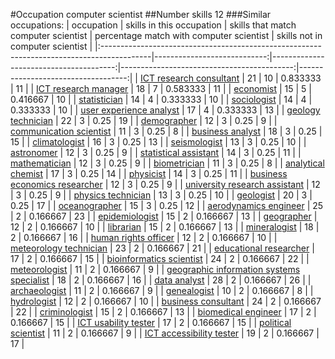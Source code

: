 #Occupation computer scientist
##Number skills 12
###Similar occupations:
| occupation                                                                                |   skills in this occupation |   skills that match computer scientist |   percentage match with computer scientist |   skills not in computer scientist |
|:------------------------------------------------------------------------------------------|----------------------------:|---------------------------------------:|-------------------------------------------:|-----------------------------------:|
| [ICT research consultant](ICT_research_consultant.md)                                     |                          21 |                                     10 |                                   0.833333 |                                 11 |
| [ICT research manager](ICT_research_manager.md)                                           |                          18 |                                      7 |                                   0.583333 |                                 11 |
| [economist](economist.md)                                                                 |                          15 |                                      5 |                                   0.416667 |                                 10 |
| [statistician](statistician.md)                                                           |                          14 |                                      4 |                                   0.333333 |                                 10 |
| [sociologist](sociologist.md)                                                             |                          14 |                                      4 |                                   0.333333 |                                 10 |
| [user experience analyst](user_experience_analyst.md)                                     |                          17 |                                      4 |                                   0.333333 |                                 13 |
| [geology technician](geology_technician.md)                                               |                          22 |                                      3 |                                   0.25     |                                 19 |
| [demographer](demographer.md)                                                             |                          12 |                                      3 |                                   0.25     |                                  9 |
| [communication scientist](communication_scientist.md)                                     |                          11 |                                      3 |                                   0.25     |                                  8 |
| [business analyst](business_analyst.md)                                                   |                          18 |                                      3 |                                   0.25     |                                 15 |
| [climatologist](climatologist.md)                                                         |                          16 |                                      3 |                                   0.25     |                                 13 |
| [seismologist](seismologist.md)                                                           |                          13 |                                      3 |                                   0.25     |                                 10 |
| [astronomer](astronomer.md)                                                               |                          12 |                                      3 |                                   0.25     |                                  9 |
| [statistical assistant](statistical_assistant.md)                                         |                          14 |                                      3 |                                   0.25     |                                 11 |
| [mathematician](mathematician.md)                                                         |                          12 |                                      3 |                                   0.25     |                                  9 |
| [biometrician](biometrician.md)                                                           |                          11 |                                      3 |                                   0.25     |                                  8 |
| [analytical chemist](analytical_chemist.md)                                               |                          17 |                                      3 |                                   0.25     |                                 14 |
| [physicist](physicist.md)                                                                 |                          14 |                                      3 |                                   0.25     |                                 11 |
| [business economics researcher](business_economics_researcher.md)                         |                          12 |                                      3 |                                   0.25     |                                  9 |
| [university research assistant](university_research_assistant.md)                         |                          12 |                                      3 |                                   0.25     |                                  9 |
| [physics technician](physics_technician.md)                                               |                          13 |                                      3 |                                   0.25     |                                 10 |
| [geologist](geologist.md)                                                                 |                          20 |                                      3 |                                   0.25     |                                 17 |
| [oceanographer](oceanographer.md)                                                         |                          15 |                                      3 |                                   0.25     |                                 12 |
| [aerodynamics engineer](aerodynamics_engineer.md)                                         |                          25 |                                      2 |                                   0.166667 |                                 23 |
| [epidemiologist](epidemiologist.md)                                                       |                          15 |                                      2 |                                   0.166667 |                                 13 |
| [geographer](geographer.md)                                                               |                          12 |                                      2 |                                   0.166667 |                                 10 |
| [librarian](librarian.md)                                                                 |                          15 |                                      2 |                                   0.166667 |                                 13 |
| [mineralogist](mineralogist.md)                                                           |                          18 |                                      2 |                                   0.166667 |                                 16 |
| [human rights officer](human_rights_officer.md)                                           |                          12 |                                      2 |                                   0.166667 |                                 10 |
| [meteorology technician](meteorology_technician.md)                                       |                          23 |                                      2 |                                   0.166667 |                                 21 |
| [educational researcher](educational_researcher.md)                                       |                          17 |                                      2 |                                   0.166667 |                                 15 |
| [bioinformatics scientist](bioinformatics_scientist.md)                                   |                          24 |                                      2 |                                   0.166667 |                                 22 |
| [meteorologist](meteorologist.md)                                                         |                          11 |                                      2 |                                   0.166667 |                                  9 |
| [geographic information systems specialist](geographic_information_systems_specialist.md) |                          18 |                                      2 |                                   0.166667 |                                 16 |
| [data analyst](data_analyst.md)                                                           |                          28 |                                      2 |                                   0.166667 |                                 26 |
| [archaeologist](archaeologist.md)                                                         |                          11 |                                      2 |                                   0.166667 |                                  9 |
| [genealogist](genealogist.md)                                                             |                          10 |                                      2 |                                   0.166667 |                                  8 |
| [hydrologist](hydrologist.md)                                                             |                          12 |                                      2 |                                   0.166667 |                                 10 |
| [business consultant](business_consultant.md)                                             |                          24 |                                      2 |                                   0.166667 |                                 22 |
| [criminologist](criminologist.md)                                                         |                          15 |                                      2 |                                   0.166667 |                                 13 |
| [biomedical engineer](biomedical_engineer.md)                                             |                          17 |                                      2 |                                   0.166667 |                                 15 |
| [ICT usability tester](ICT_usability_tester.md)                                           |                          17 |                                      2 |                                   0.166667 |                                 15 |
| [political scientist](political_scientist.md)                                             |                          11 |                                      2 |                                   0.166667 |                                  9 |
| [ICT accessibility tester](ICT_accessibility_tester.md)                                   |                          19 |                                      2 |                                   0.166667 |                                 17 |
